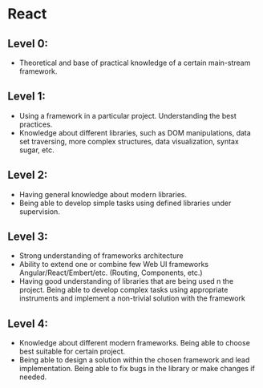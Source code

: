 # React

## Level 0:

* Theoretical and base of practical knowledge of a certain main-stream framework.

## Level 1:

* Using a framework in a particular project. Understanding the best practices.
* Knowledge about different libraries, such as DOM manipulations, data set traversing, more complex structures, data visualization, syntax sugar, etc.

## Level 2:

* Having general knowledge about modern libraries.
* Being able to develop simple tasks using defined libraries under supervision.

## Level 3:

* Strong understanding of frameworks architecture
* Ability to extend one or combine few Web UI frameworks Angular/React/Embert/etc. (Routing, Components, etc.)
* Having good understanding of libraries that are being used n the project. Being able to develop complex tasks using appropriate instruments and implement a non-trivial solution with the framework

## Level 4:

* Knowledge about different modern frameworks. Being able to choose best suitable for certain project.
* Being able to design a solution within the chosen framework and lead implementation. Being able to fix bugs in the library or make changes if needed.
